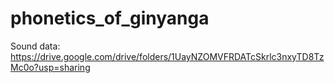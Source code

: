 # phonetics_of_ginyanga
Sound data: https://drive.google.com/drive/folders/1UayNZOMVFRDATcSkrlc3nxyTD8TzMc0o?usp=sharing
